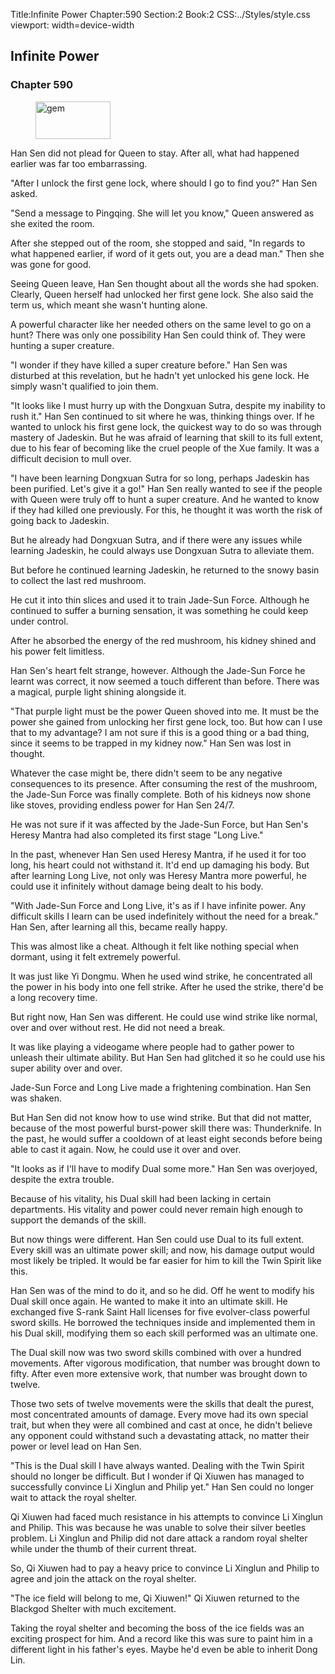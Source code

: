 Title:Infinite Power 
Chapter:590 
Section:2 
Book:2 
CSS:../Styles/style.css 
viewport: width=device-width
  
## Infinite Power
### Chapter 590
  
<figure>
	<img src="../Images/gem.gif" alt="gem" id="gem" width="120" height="60" />
</figure>
  

  
Han Sen did not plead for Queen to stay. After all, what had happened earlier was far too embarrassing.

"After I unlock the first gene lock, where should I go to find you?" Han Sen asked.

"Send a message to Pingqing. She will let you know," Queen answered as she exited the room.

After she stepped out of the room, she stopped and said, "In regards to what happened earlier, if word of it gets out, you are a dead man." Then she was gone for good.

Seeing Queen leave, Han Sen thought about all the words she had spoken. Clearly, Queen herself had unlocked her first gene lock. She also said the term us, which meant she wasn't hunting alone.

A powerful character like her needed others on the same level to go on a hunt? There was only one possibility Han Sen could think of. They were hunting a super creature.

"I wonder if they have killed a super creature before." Han Sen was disturbed at this revelation, but he hadn't yet unlocked his gene lock. He simply wasn't qualified to join them.

"It looks like I must hurry up with the Dongxuan Sutra, despite my inability to rush it." Han Sen continued to sit where he was, thinking things over. If he wanted to unlock his first gene lock, the quickest way to do so was through mastery of Jadeskin. But he was afraid of learning that skill to its full extent, due to his fear of becoming like the cruel people of the Xue family. It was a difficult decision to mull over.

"I have been learning Dongxuan Sutra for so long, perhaps Jadeskin has been purified. Let's give it a go!" Han Sen really wanted to see if the people with Queen were truly off to hunt a super creature. And he wanted to know if they had killed one previously. For this, he thought it was worth the risk of going back to Jadeskin.

But he already had Dongxuan Sutra, and if there were any issues while learning Jadeskin, he could always use Dongxuan Sutra to alleviate them.

But before he continued learning Jadeskin, he returned to the snowy basin to collect the last red mushroom.

He cut it into thin slices and used it to train Jade-Sun Force. Although he continued to suffer a burning sensation, it was something he could keep under control.

After he absorbed the energy of the red mushroom, his kidney shined and his power felt limitless.

Han Sen's heart felt strange, however. Although the Jade-Sun Force he learnt was correct, it now seemed a touch different than before. There was a magical, purple light shining alongside it.

"That purple light must be the power Queen shoved into me. It must be the power she gained from unlocking her first gene lock, too. But how can I use that to my advantage? I am not sure if this is a good thing or a bad thing, since it seems to be trapped in my kidney now." Han Sen was lost in thought.

Whatever the case might be, there didn't seem to be any negative consequences to its presence. After consuming the rest of the mushroom, the Jade-Sun Force was finally complete. Both of his kidneys now shone like stoves, providing endless power for Han Sen 24/7.

He was not sure if it was affected by the Jade-Sun Force, but Han Sen's Heresy Mantra had also completed its first stage "Long Live."

In the past, whenever Han Sen used Heresy Mantra, if he used it for too long, his heart could not withstand it. It'd end up damaging his body. But after learning Long Live, not only was Heresy Mantra more powerful, he could use it infinitely without damage being dealt to his body.

"With Jade-Sun Force and Long Live, it's as if I have infinite power. Any difficult skills I learn can be used indefinitely without the need for a break." Han Sen, after learning all this, became really happy.

This was almost like a cheat. Although it felt like nothing special when dormant, using it felt extremely powerful.

It was just like Yi Dongmu. When he used wind strike, he concentrated all the power in his body into one fell strike. After he used the strike, there'd be a long recovery time.

But right now, Han Sen was different. He could use wind strike like normal, over and over without rest. He did not need a break.

It was like playing a videogame where people had to gather power to unleash their ultimate ability. But Han Sen had glitched it so he could use his super ability over and over.

Jade-Sun Force and Long Live made a frightening combination. Han Sen was shaken.

But Han Sen did not know how to use wind strike. But that did not matter, because of the most powerful burst-power skill there was: Thunderknife. In the past, he would suffer a cooldown of at least eight seconds before being able to cast it again. Now, he could use it over and over.

"It looks as if I'll have to modify Dual some more." Han Sen was overjoyed, despite the extra trouble.

Because of his vitality, his Dual skill had been lacking in certain departments. His vitality and power could never remain high enough to support the demands of the skill.

But now things were different. Han Sen could use Dual to its full extent. Every skill was an ultimate power skill; and now, his damage output would most likely be tripled. It would be far easier for him to kill the Twin Spirit like this.

Han Sen was of the mind to do it, and so he did. Off he went to modify his Dual skill once again. He wanted to make it into an ultimate skill. He exchanged five S-rank Saint Hall licenses for five evolver-class powerful sword skills. He borrowed the techniques inside and implemented them in his Dual skill, modifying them so each skill performed was an ultimate one.

The Dual skill now was two sword skills combined with over a hundred movements. After vigorous modification, that number was brought down to fifty. After even more extensive work, that number was brought down to twelve.

Those two sets of twelve movements were the skills that dealt the purest, most concentrated amounts of damage. Every move had its own special trait, but when they were all combined and cast at once, he didn't believe any opponent could withstand such a devastating attack, no matter their power or level lead on Han Sen.

"This is the Dual skill I have always wanted. Dealing with the Twin Spirit should no longer be difficult. But I wonder if Qi Xiuwen has managed to successfully convince Li Xinglun and Philip yet." Han Sen could no longer wait to attack the royal shelter.

Qi Xiuwen had faced much resistance in his attempts to convince Li Xinglun and Philip. This was because he was unable to solve their silver beetles problem. Li Xinglun and Philip did not dare attack a random royal shelter while under the thumb of their current threat.

So, Qi Xiuwen had to pay a heavy price to convince Li Xinglun and Philip to agree and join the attack on the royal shelter.

"The ice field will belong to me, Qi Xiuwen!" Qi Xiuwen returned to the Blackgod Shelter with much excitement.

Taking the royal shelter and becoming the boss of the ice fields was an exciting prospect for him. And a record like this was sure to paint him in a different light in his father's eyes. Maybe he'd even be able to inherit Dong Lin.